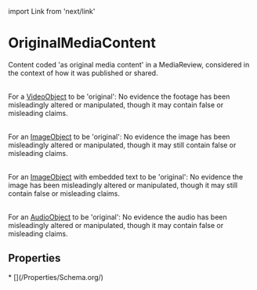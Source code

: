 import Link from 'next/link'

# OriginalMediaContent

Content coded 'as original media content' in a <Link href="/MediaReview">MediaReview</Link>, considered in the context of how it was published or shared.<br/><br/>

For a <a class="localLink" href="/VideoObject">VideoObject</a> to be 'original': No evidence the footage has been misleadingly altered or manipulated, though it may contain false or misleading claims.<br/><br/>

For an <a class="localLink" href="/ImageObject">ImageObject</a> to be 'original': No evidence the image has been misleadingly altered or manipulated, though it may still contain false or misleading claims.<br/><br/>

For an <a class="localLink" href="/ImageObject">ImageObject</a> with embedded text to be 'original': No evidence the image has been misleadingly altered or manipulated, though it may still contain false or misleading claims.<br/><br/>

For an <a class="localLink" href="/AudioObject">AudioObject</a> to be 'original': No evidence the audio has been misleadingly altered or manipulated, though it may contain false or misleading claims.

## Properties

<Grid>
* [](/Properties/Schema.org/)

</Grid>


